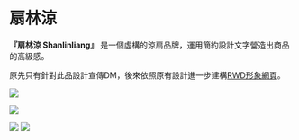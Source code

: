 # 扇林涼

**『扇林涼 Shanlinliang』** 是一個虛構的涼扇品牌，運用簡約設計文字營造出商品的高級感。

原先只有針對此品設計宣傳DM，後來依照原有設計進一步建構[RWD形象網頁](./shanlinliang)。

![](img/shanlinliang/sll1.png)

![](img/shanlinliang/cover.png)

![](img/shanlinliang/sll4.png)
![](img/shanlinliang/sll5.png)
